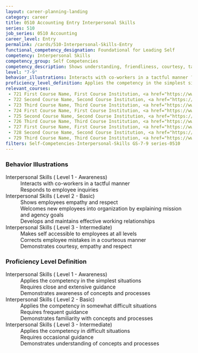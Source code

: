 ```yaml
---
layout: career-planning-landing
category: career
title: 0510 Accounting Entry Interpersonal Skills
series: 510
job_series: 0510 Accounting
career_level: Entry
permalink: /cards/510-Interpersonal-Skills-Entry
functional_competency_designation: Foundational for Leading Self
competency: Interpersonal Skills
competency_group: Self Competencies
competency_description: Shows understanding, friendliness, courtesy, tact, empathy, concern, and politeness to others; develops and maintains effective relationships with others; may include effectively dealing with individuals who are difficult, hostile, or distressed; relates well to people from varied backgrounds and different situations; is sensitive to cultural diversity, race, gender, disabilities, and other individual differences
level: "7-9"
behavior_illustrations: Interacts with co-workers in a tactful manner ? Responds to employee inquiries ? Shows employees empathy and respect ? Welcomes new employees into organization by explaining mission and agency goals ? Develops and maintains effective working relationships ? Makes self accessible to employees at all levels ? Corrects employee mistakes in a courteous manner ? Demonstrates courtesy, empathy and respect
proficiency_level_definition: Applies the competency in the simplest situations ? Requires close and extensive guidance ? Demonstrates awareness of concepts and processes ? Applies the competency in somewhat difficult situations ? Requires frequent guidance ? Demonstrates familiarity with concepts and processes ? Applies the competency in difficult situations ? Requires occasional guidance ? Demonstrates understanding of concepts and processes
relevant_courses: 
 - 721 First Course Name, First Course Institution, <a href="https://www.cfo.gov">www.cfo.gov</a>
 - 722 Second Course Name, Second Course Institution, <a href="https://www.cfo.gov">www.cfo.gov</a>
 - 723 Third Course Name, Third Course Institution, <a href="https://www.cfo.gov">www.cfo.gov</a>
 - 724 First Course Name, First Course Institution, <a href="https://www.cfo.gov">www.cfo.gov</a>
 - 725 Second Course Name, Second Course Institution, <a href="https://www.cfo.gov">www.cfo.gov</a>
 - 726 Third Course Name, Third Course Institution, <a href="https://www.cfo.gov">www.cfo.gov</a>
 - 727 First Course Name, First Course Institution, <a href="https://www.cfo.gov">www.cfo.gov</a>
 - 728 Second Course Name, Second Course Institution, <a href="https://www.cfo.gov">www.cfo.gov</a>
 - 729 Third Course Name, Third Course Institution, <a href="https://www.cfo.gov">www.cfo.gov</a>
filters: Self-Competencies-Interpersonal-Skills GS-7-9 series-0510
---
```


<div class="desktop:grid-col-6 margin-y-205">
  <div class="border-top-05 bg-white padding-2 shadow-5 height-full members-hover border-1px border-gray-30 border-top-orange radius-lg">
    <h3>Behavior Illustrations</h3>
    <dl class="text-base"><dt>Interpersonal Skills ( Level 1 - Awareness)</dt><dd>Interacts with co-workers in a tactful manner </dd><dd> Responds to employee inquiries</dd><dt>Interpersonal Skills ( Level 2 - Basic)</dt><dd>Shows employees empathy and respect </dd><dd> Welcomes new employees into organization by explaining mission and agency goals </dd><dd> Develops and maintains effective working relationships</dd><dt>Interpersonal Skills ( Level 3 - Intermediate)</dt><dd>Makes self accessible to employees at all levels </dd><dd> Corrects employee mistakes in a courteous manner </dd><dd> Demonstrates courtesy, empathy and respect</dd></dl>
  </div>
</div>
<div class="desktop:grid-col-6 margin-y-205">
  <div class="border-top-05 bg-white padding-2 shadow-5 height-full members-hover border-1px border-gray-30 border-top-orange radius-lg">
    <h3>Proficiency Level Definition</h3>
    <dl class="text-base"><dt>Interpersonal Skills ( Level 1 - Awareness)</dt><dd>Applies the competency in the simplest situations </dd><dd> Requires close and extensive guidance </dd><dd> Demonstrates awareness of concepts and processes</dd><dt>Interpersonal Skills ( Level 2 - Basic)</dt><dd>Applies the competency in somewhat difficult situations </dd><dd> Requires frequent guidance </dd><dd> Demonstrates familiarity with concepts and processes</dd><dt>Interpersonal Skills ( Level 3 - Intermediate)</dt><dd>Applies the competency in difficult situations </dd><dd> Requires occasional guidance </dd><dd> Demonstrates understanding of concepts and processes</dd></dl>
  </div>
</div>